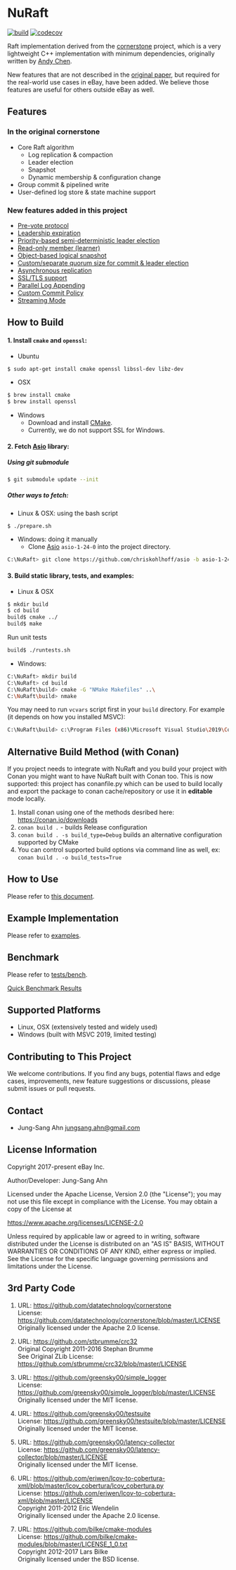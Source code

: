 
NuRaft
======

[![build](https://github.com/eBay/NuRaft/workflows/build/badge.svg)](https://github.com/eBay/NuRaft/actions)
[![codecov](https://codecov.io/gh/eBay/NuRaft/branch/master/graph/badge.svg)](https://codecov.io/gh/eBay/NuRaft)

Raft implementation derived from the [cornerstone](https://github.com/datatechnology/cornerstone) project, which is a very lightweight C++ implementation with minimum dependencies, originally written by [Andy Chen](https://github.com/andy-yx-chen).

New features that are not described in the [original paper](https://raft.github.io/raft.pdf), but required for the real-world use cases in eBay, have been added. We believe those features are useful for others outside eBay as well.


Features
--------
### In the original cornerstone ###
* Core Raft algorithm
    * Log replication & compaction
    * Leader election
    * Snapshot
    * Dynamic membership & configuration change
* Group commit & pipelined write
* User-defined log store & state machine support

### New features added in this project ###
* [Pre-vote protocol](docs/prevote_protocol.md)
* [Leadership expiration](docs/leadership_expiration.md)
* [Priority-based semi-deterministic leader election](docs/leader_election_priority.md)
* [Read-only member (learner)](docs/readonly_member.md)
* [Object-based logical snapshot](docs/snapshot_transmission.md)
* [Custom/separate quorum size for commit & leader election](docs/custom_quorum_size.md)
* [Asynchronous replication](docs/async_replication.md)
* [SSL/TLS support](docs/enabling_ssl.md)
* [Parallel Log Appending](docs/parallel_log_appending.md)
* [Custom Commit Policy](docs/custom_commit_policy.md)
* [Streaming Mode](docs/streaming_mode.md)

How to Build
------------
#### 1. Install `cmake` and `openssl`: ####

* Ubuntu
```sh
$ sudo apt-get install cmake openssl libssl-dev libz-dev
```

* OSX
```sh
$ brew install cmake
$ brew install openssl
```
* Windows
    * Download and install [CMake](https://cmake.org/download/).
    * Currently, we do not support SSL for Windows.

#### 2. Fetch [Asio](https://github.com/chriskohlhoff/asio) library: ####

##### Using git submodule

```sh
$ git submodule update --init
```

##### Other ways to fetch:

* Linux & OSX: using the bash script

```sh
$ ./prepare.sh
```

* Windows: doing it manually
  * Clone [Asio](https://github.com/chriskohlhoff/asio) `asio-1-24-0` into the project directory.

```sh
C:\NuRaft> git clone https://github.com/chriskohlhoff/asio -b asio-1-24-0
```

#### 3. Build static library, tests, and examples: ####

* Linux & OSX
```sh
$ mkdir build
$ cd build
build$ cmake ../
build$ make
```

Run unit tests
```sh
build$ ./runtests.sh
```

* Windows:
```sh
C:\NuRaft> mkdir build
C:\NuRaft> cd build
C:\NuRaft\build> cmake -G "NMake Makefiles" ..\
C:\NuRaft\build> nmake
```

You may need to run `vcvars` script first in your `build` directory. For example (it depends on how you installed MSVC):
```sh
C:\NuRaft\build> c:\Program Files (x86)\Microsoft Visual Studio\2019\Community\VC\Auxiliary\Build\vcvars64.bat
```

Alternative Build Method (with Conan)
----------
If you project needs to integrate with NuRaft and you build your project with Conan you might want
to have NuRaft built with Conan too. This is now supported: this project has conanfile.py which can be used
to build locally and export the package to conan cache/repository or use it in **editable** mode locally.

1. Install conan using one of the methods desribed here: https://conan.io/downloads
1. `conan build .` - builds Release configuration
1. `conan build . -s build_type=Debug` builds an alternative configuration supported by CMake
1. You can control supported build options via command line as well, ex:
    `conan build . -o build_tests=True`

How to Use
----------
Please refer to [this document](./docs/how_to_use.md).


Example Implementation
-----------------------
Please refer to [examples](./examples).


Benchmark
---------
Please refer to [tests/bench](./tests/bench).

[Quick Benchmark Results](./docs/bench_results.md)


Supported Platforms
-------------------
* Linux, OSX (extensively tested and widely used)
* Windows (built with MSVC 2019, limited testing)


Contributing to This Project
----------------------------
We welcome contributions. If you find any bugs, potential flaws and edge cases, improvements, new feature suggestions or discussions, please submit issues or pull requests.


Contact
-------
* Jung-Sang Ahn <jungsang.ahn@gmail.com>


License Information
--------------------
Copyright 2017-present eBay Inc.

Author/Developer: Jung-Sang Ahn

Licensed under the Apache License, Version 2.0 (the "License"); you may not use this file except in compliance with the License. You may obtain a copy of the License at

https://www.apache.org/licenses/LICENSE-2.0

Unless required by applicable law or agreed to in writing, software distributed under the License is distributed on an "AS IS" BASIS, WITHOUT WARRANTIES OR CONDITIONS OF ANY KIND, either express or implied. See the License for the specific language governing permissions and limitations under the License.


3rd Party Code
--------------
1. URL: https://github.com/datatechnology/cornerstone<br>
License: https://github.com/datatechnology/cornerstone/blob/master/LICENSE<br>
Originally licensed under the Apache 2.0 license.

2. URL: https://github.com/stbrumme/crc32<br>
Original Copyright 2011-2016 Stephan Brumme<br>
See Original ZLib License: https://github.com/stbrumme/crc32/blob/master/LICENSE

3. URL: https://github.com/greensky00/simple_logger<br>
License: https://github.com/greensky00/simple_logger/blob/master/LICENSE<br>
Originally licensed under the MIT license.

4. URL: https://github.com/greensky00/testsuite<br>
License: https://github.com/greensky00/testsuite/blob/master/LICENSE<br>
Originally licensed under the MIT license.

5. URL: https://github.com/greensky00/latency-collector<br>
License: https://github.com/greensky00/latency-collector/blob/master/LICENSE<br>
Originally licensed under the MIT license.

6. URL: https://github.com/eriwen/lcov-to-cobertura-xml/blob/master/lcov_cobertura/lcov_cobertura.py<br>
License: https://github.com/eriwen/lcov-to-cobertura-xml/blob/master/LICENSE<br>
Copyright 2011-2012 Eric Wendelin<br>
Originally licensed under the Apache 2.0 license.

7. URL: https://github.com/bilke/cmake-modules<br>
License: https://github.com/bilke/cmake-modules/blob/master/LICENSE_1_0.txt<br>
Copyright 2012-2017 Lars Bilke<br>
Originally licensed under the BSD license.
